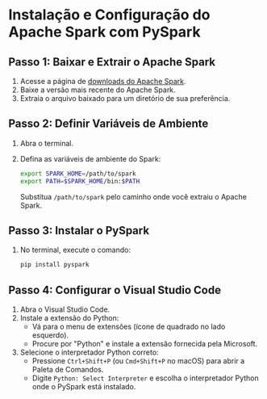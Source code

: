 # Instalação e Configuração do Apache Spark com PySpark

## Passo 1: Baixar e Extrair o Apache Spark

1. Acesse a página de [downloads do Apache Spark](https://spark.apache.org/downloads.html).
2. Baixe a versão mais recente do Apache Spark.
3. Extraia o arquivo baixado para um diretório de sua preferência.

## Passo 2: Definir Variáveis de Ambiente

1. Abra o terminal.
2. Defina as variáveis de ambiente do Spark:

    ```sh
    export SPARK_HOME=/path/to/spark
    export PATH=$SPARK_HOME/bin:$PATH
    ```

   Substitua `/path/to/spark` pelo caminho onde você extraiu o Apache Spark.

## Passo 3: Instalar o PySpark

1. No terminal, execute o comando:

    ```sh
    pip install pyspark
    ```

## Passo 4: Configurar o Visual Studio Code

1. Abra o Visual Studio Code.
2. Instale a extensão do Python:
   - Vá para o menu de extensões (ícone de quadrado no lado esquerdo).
   - Procure por "Python" e instale a extensão fornecida pela Microsoft.
3. Selecione o interpretador Python correto:
   - Pressione `Ctrl+Shift+P` (ou `Cmd+Shift+P` no macOS) para abrir a Paleta de Comandos.
   - Digite `Python: Select Interpreter` e escolha o interpretador Python onde o PySpark está instalado.
